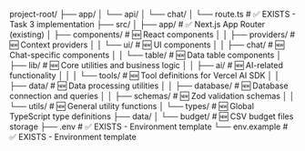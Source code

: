 project-root/
├── app/
│   └── api/
│       └── chat/
│           └── route.ts        # ✅ EXISTS - Task 3 implementation
├── src/
│   ├── app/                    # ✅ Next.js App Router (existing)
│   ├── components/             # 🆕 React components
│   │   ├── providers/          # 🆕 Context providers
│   │   └── ui/                 # 🆕 UI components
│   │       ├── chat/           # 🆕 Chat-specific components
│   │       └── table/          # 🆕 Data table components
│   ├── lib/                    # 🆕 Core utilities and business logic
│   │   ├── ai/                 # 🆕 AI-related functionality
│   │   │   └── tools/          # 🆕 Tool definitions for Vercel AI SDK
│   │   ├── data/               # 🆕 Data processing utilities
│   │   ├── database/           # 🆕 Database connection and queries
│   │   ├── schemas/            # 🆕 Zod validation schemas
│   │   └── utils/              # 🆕 General utility functions
│   └── types/                  # 🆕 Global TypeScript type definitions
├── data/
│   └── budget/                 # 🆕 CSV budget files storage
├── .env                        # ✅ EXISTS - Environment template
└── env.example                 # ✅ EXISTS - Environment template